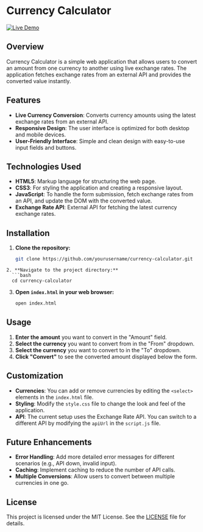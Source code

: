 # Currency Calculator
[![Live Demo](https://img.shields.io/badge/Live-Demo-brightgreen?style=for-the-badge&logo=livechat)](https://davishkar.github.io/Currency-Calculator/)
## Overview

Currency Calculator is a simple web application that allows users to convert an amount from one currency to another using live exchange rates. The application fetches exchange rates from an external API and provides the converted value instantly.

## Features

- **Live Currency Conversion**: Converts currency amounts using the latest exchange rates from an external API.
- **Responsive Design**: The user interface is optimized for both desktop and mobile devices.
- **User-Friendly Interface**: Simple and clean design with easy-to-use input fields and buttons.

## Technologies Used

- **HTML5**: Markup language for structuring the web page.
- **CSS3**: For styling the application and creating a responsive layout.
- **JavaScript**: To handle the form submission, fetch exchange rates from an API, and update the DOM with the converted value.
- **Exchange Rate API**: External API for fetching the latest currency exchange rates.

## Installation

1. **Clone the repository:**
   ```bash
   git clone https://github.com/yourusername/currency-calculator.git
 ```
2. **Navigate to the project directory:**
   ```bash
   cd currency-calculator
   ```
3. **Open `index.html` in your web browser:**
   ```bash
   open index.html
   ```

## Usage

1. **Enter the amount** you want to convert in the "Amount" field.
2. **Select the currency** you want to convert from in the "From" dropdown.
3. **Select the currency** you want to convert to in the "To" dropdown.
4. **Click "Convert"** to see the converted amount displayed below the form.

## Customization

- **Currencies**: You can add or remove currencies by editing the `<select>` elements in the `index.html` file.
- **Styling**: Modify the `style.css` file to change the look and feel of the application.
- **API**: The current setup uses the Exchange Rate API. You can switch to a different API by modifying the `apiUrl` in the `script.js` file.

## Future Enhancements

- **Error Handling**: Add more detailed error messages for different scenarios (e.g., API down, invalid input).
- **Caching**: Implement caching to reduce the number of API calls.
- **Multiple Conversions**: Allow users to convert between multiple currencies in one go.

## License

This project is licensed under the MIT License. See the [LICENSE](LICENSE) file for details.
